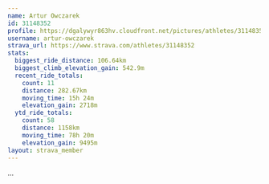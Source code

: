 ```yaml
---
name: Artur Owczarek
id: 31148352
profile: https://dgalywyr863hv.cloudfront.net/pictures/athletes/31148352/15906846/1/large.jpg
username: artur-owczarek
strava_url: https://www.strava.com/athletes/31148352
stats:
  biggest_ride_distance: 106.64km
  biggest_climb_elevation_gain: 542.9m
  recent_ride_totals:
    count: 11
    distance: 282.67km
    moving_time: 15h 24m
    elevation_gain: 2718m
  ytd_ride_totals:
    count: 58
    distance: 1158km
    moving_time: 78h 20m
    elevation_gain: 9495m
layout: strava_member
--- 
```

...
